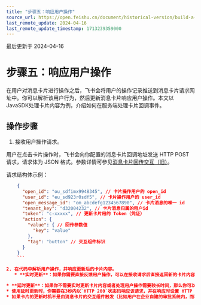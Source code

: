 ```yaml
---
title: "步骤五：响应用户操作"
source_url: https://open.feishu.cn/document/historical-version/build-a-beautiful-message-card-in-5-minutes/feedback-on-user-behavior
last_remote_update: 2024-04-16
last_remote_update_timestamp: 1713239359000
---
```

最后更新于 2024-04-16

# 步骤五：响应用户操作

在用户对消息卡片进行操作之后，飞书会将用户的操作记录推送到消息卡片请求网址中。你可以解析该用户行为，然后更新消息卡片响应用户操作。本文以JavaSDK处理卡片内容为例，介绍如何在服务端处理卡片回调事件。

## 操作步骤

1. 接收用户操作请求。

用户在点击卡片操作时，飞书会向你配置的消息卡片回调地址发送 HTTP POST 请求，请求体为 JSON 格式。参数详情可参见[消息卡片回传交互（旧）](https://open.feishu.cn/document/ukTMukTMukTM/uYzM3QjL2MzN04iNzcDN/configuring-card-callbacks/card-callback-structure)。

请求结构体示例：

```json
    {
      "open_id": "ou_sdfimx9948345", // 卡片操作用户的 open_id
      "user_id": "eu_sd923r0sdf5", // 卡片操作用户的 user_id
      "open_message_id": "om_abcdefg1234567890", // 卡片消息的唯一 id
      "tenant_key": "d32004232", // 卡片消息归属的租户id
      "token": "c-xxxxx", // 更新卡片用的 Token（凭证）
      "action": {
        "value": { // 回传参数值
          "key": "value"
        },
        "tag": "button" // 交互组件标识
      }
    }
	```

2. 在代码中解析用户操作，并响应更新后的卡片内容。
   * **实时更新**：如果你需要直接反馈用户操作，可以在接收请求后直接返回新的卡片内容。响应回调的结构体和 SDK 调用方式，参见[消息卡片回传交互（旧）](https://open.feishu.cn/document/ukTMukTMukTM/uYzM3QjL2MzN04iNzcDN/configuring-card-callbacks/card-callback-structure)。

* **延时更新**：如果你不需要实时更新卡片内容或者处理用户操作需要较长时间，那么你可以先返回`"{}"`字符串，然后在合适的时机调用[延时更新消息卡片](https://open.feishu.cn/document/ukTMukTMukTM/uMDO1YjLzgTN24yM4UjN)或[更新应用发送的消息卡片](https://open.feishu.cn/document/uAjLw4CM/ukTMukTMukTM/reference/im-v1/message/patch)接口更新卡片。
* 使用延时更新时，你需要在3秒内以`HTTP 200`状态码响应该请求，并在响应时设置 HTTP Body 为字符串`"{}"`。
* 如果卡片的更新时机不是由消息卡片的交互组件触发（比如用户在企业自建的审批系统内，而不是消息卡片上完成审批操作），可以调用[更新应用发送的消息](https://open.feishu.cn/document/uAjLw4CM/ukTMukTMukTM/reference/im-v1/message/patch)接口更新卡片。
